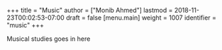 +++
title = "Music"
author = ["Monib Ahmed"]
lastmod = 2018-11-23T00:02:53-07:00
draft = false
[menu.main]
  weight = 1007
  identifier = "music"
+++

Musical studies goes in here
